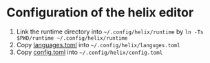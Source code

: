 # Configuration of the helix editor

1. Link the runtime directory into `~/.config/helix/runtime` by
`ln -Ts $PWD/runtime ~/.config/helix/runtime`
2. Copy [languages.toml](./languages.toml) into `~/.config/helix/languges.toml`
3. Copy [config.toml](./config.toml) into `~/.config/helix/config.toml`

